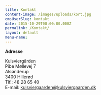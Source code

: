 ```yaml
---
title: Kontakt
content-image: /images/uploads/kort.jpg
cmsUserSlug: kontakt
date: 2015-10-29T00:00:00.000Z
permalink: /Kontakt/
layout: default
menu-name:
---
```


**Adresse**

Kulsviergården  
Pibe Møllevej 7  
Alsønderup  
3400 Hillerød  
Tlf.: 48 28 65 40  
E-mail: kulsviergaarden@kulsviergaarden.dk
